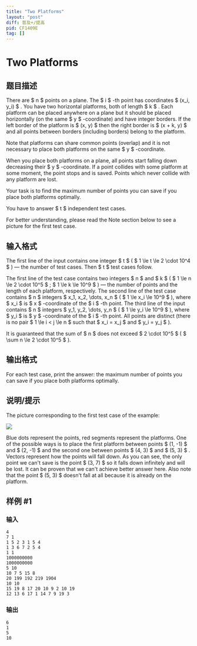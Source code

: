 ```yaml
---
title: "Two Platforms"
layout: "post"
diff: 普及+/提高
pid: CF1409E
tag: []
---
```


# Two Platforms

## 题目描述

There are $ n $ points on a plane. The $ i $ -th point has coordinates $ (x_i, y_i) $ . You have two horizontal platforms, both of length $ k $ . Each platform can be placed anywhere on a plane but it should be placed horizontally (on the same $ y $ -coordinate) and have integer borders. If the left border of the platform is $ (x, y) $ then the right border is $ (x + k, y) $ and all points between borders (including borders) belong to the platform.

Note that platforms can share common points (overlap) and it is not necessary to place both platforms on the same $ y $ -coordinate.

When you place both platforms on a plane, all points start falling down decreasing their $ y $ -coordinate. If a point collides with some platform at some moment, the point stops and is saved. Points which never collide with any platform are lost.

Your task is to find the maximum number of points you can save if you place both platforms optimally.

You have to answer $ t $ independent test cases.

For better understanding, please read the Note section below to see a picture for the first test case.

## 输入格式

The first line of the input contains one integer $ t $ ( $ 1 \le t \le 2 \cdot 10^4 $ ) — the number of test cases. Then $ t $ test cases follow.

The first line of the test case contains two integers $ n $ and $ k $ ( $ 1 \le n \le 2 \cdot 10^5 $ ; $ 1 \le k \le 10^9 $ ) — the number of points and the length of each platform, respectively. The second line of the test case contains $ n $ integers $ x_1, x_2, \dots, x_n $ ( $ 1 \le x_i \le 10^9 $ ), where $ x_i $ is $ x $ -coordinate of the $ i $ -th point. The third line of the input contains $ n $ integers $ y_1, y_2, \dots, y_n $ ( $ 1 \le y_i \le 10^9 $ ), where $ y_i $ is $ y $ -coordinate of the $ i $ -th point. All points are distinct (there is no pair $ 1 \le i < j \le n $ such that $ x_i = x_j $ and $ y_i = y_j $ ).

It is guaranteed that the sum of $ n $ does not exceed $ 2 \cdot 10^5 $ ( $ \sum n \le 2 \cdot 10^5 $ ).

## 输出格式

For each test case, print the answer: the maximum number of points you can save if you place both platforms optimally.

## 说明/提示

The picture corresponding to the first test case of the example:

![](https://cdn.luogu.com.cn/upload/vjudge_pic/CF1409E/939a53d6a5db677af525f764b29caa6d8ff8f49a.png)

Blue dots represent the points, red segments represent the platforms. One of the possible ways is to place the first platform between points $ (1, -1) $ and $ (2, -1) $ and the second one between points $ (4, 3) $ and $ (5, 3) $ . Vectors represent how the points will fall down. As you can see, the only point we can't save is the point $ (3, 7) $ so it falls down infinitely and will be lost. It can be proven that we can't achieve better answer here. Also note that the point $ (5, 3) $ doesn't fall at all because it is already on the platform.

## 样例 #1

### 输入

```
4
7 1
1 5 2 3 1 5 4
1 3 6 7 2 5 4
1 1
1000000000
1000000000
5 10
10 7 5 15 8
20 199 192 219 1904
10 10
15 19 8 17 20 10 9 2 10 19
12 13 6 17 1 14 7 9 19 3
```

### 输出

```
6
1
5
10
```

